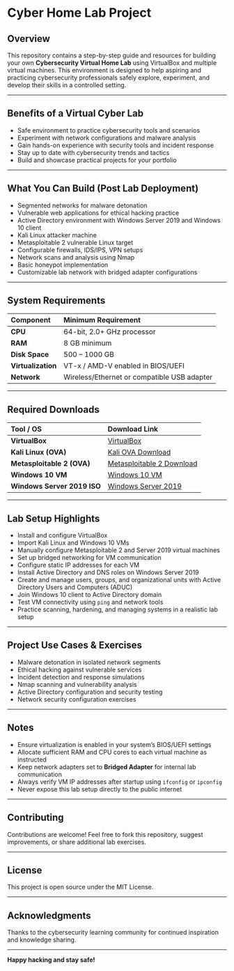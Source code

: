 # Cyber Home Lab Project

## Overview

This repository contains a step-by-step guide and resources for building your own **Cybersecurity Virtual Home Lab** using VirtualBox and multiple virtual machines. This environment is designed to help aspiring and practicing cybersecurity professionals safely explore, experiment, and develop their skills in a controlled setting.

---

## Benefits of a Virtual Cyber Lab

- Safe environment to practice cybersecurity tools and scenarios
- Experiment with network configurations and malware analysis
- Gain hands-on experience with security tools and incident response
- Stay up to date with cybersecurity trends and tactics
- Build and showcase practical projects for your portfolio

---

## What You Can Build (Post Lab Deployment)

- Segmented networks for malware detonation
- Vulnerable web applications for ethical hacking practice
- Active Directory environment with Windows Server 2019 and Windows 10 client
- Kali Linux attacker machine
- Metasploitable 2 vulnerable Linux target
- Configurable firewalls, IDS/IPS, VPN setups
- Network scans and analysis using Nmap
- Basic honeypot implementation
- Customizable lab network with bridged adapter configurations

---

## System Requirements

| Component         | Minimum Requirement |
|:---------------- |:------------------ |
| **CPU**           | 64-bit, 2.0+ GHz processor |
| **RAM**           | 8 GB minimum |
| **Disk Space**    | 500 – 1000 GB |
| **Virtualization**| VT-x / AMD-V enabled in BIOS/UEFI |
| **Network**       | Wireless/Ethernet or compatible USB adapter |

---

## Required Downloads

| Tool / OS              | Download Link |
|:--------------------- |:-------------|
| **VirtualBox**         | [VirtualBox](https://www.virtualbox.org/wiki/Downloads) |
| **Kali Linux (OVA)**   | [Kali OVA Download](https://www.offensive-security.com/kali-linux-vm-vmware-virtualbox-image-download/) |
| **Metasploitable 2 (OVA)** | [Metasploitable 2 Download](https://sourceforge.net/projects/metasploitable/files/Metasploitable2/metasploitable-linux-2.0.0.zip/download) |
| **Windows 10 VM**      | [Windows 10 VM](https://developer.microsoft.com/en-us/windows/downloads/virtual-machines/) |
| **Windows Server 2019 ISO** | [Windows Server 2019](https://www.microsoft.com/en-us/evalcenter/evaluate-windows-server-2019) |

---

## Lab Setup Highlights

- Install and configure VirtualBox
- Import Kali Linux and Windows 10 VMs
- Manually configure Metasploitable 2 and Server 2019 virtual machines
- Set up bridged networking for VM communication
- Configure static IP addresses for each VM
- Install Active Directory and DNS roles on Windows Server 2019
- Create and manage users, groups, and organizational units with Active Directory Users and Computers (ADUC)
- Join Windows 10 client to Active Directory domain
- Test VM connectivity using `ping` and network tools
- Practice scanning, hardening, and managing systems in a realistic lab setup

---

## Project Use Cases & Exercises

- Malware detonation in isolated network segments
- Ethical hacking against vulnerable services
- Incident detection and response simulations
- Nmap scanning and vulnerability analysis
- Active Directory configuration and security testing
- Network security configuration exercises

---

## Notes

- Ensure virtualization is enabled in your system’s BIOS/UEFI settings
- Allocate sufficient RAM and CPU cores to each virtual machine as instructed
- Keep network adapters set to **Bridged Adapter** for internal lab communication
- Always verify VM IP addresses after startup using `ifconfig` or `ipconfig`
- Never expose this lab setup directly to the public internet

---

## Contributing

Contributions are welcome! Feel free to fork this repository, suggest improvements, or share additional lab exercises.

---

## License

This project is open source under the MIT License.

---

##  Acknowledgments

Thanks to the cybersecurity learning community for continued inspiration and knowledge sharing.

---

**Happy hacking and stay safe!**
















